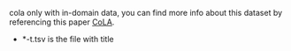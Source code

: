 cola only with in-domain data, you can find more info about this dataset by referencing this paper [CoLA](https://arxiv.org/abs/1805.12471).

  - *-t.tsv is the file with title